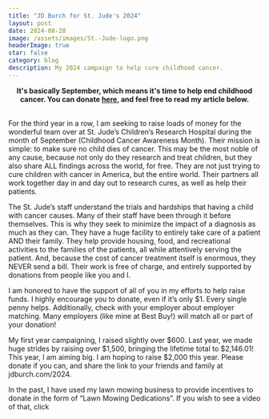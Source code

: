 ```yaml
---
title: "JD Burch for St. Jude's 2024"
layout: post
date: 2024-08-28
image: /assets/images/St.-Jude-logo.png
headerImage: true
star: false
category: blog
description: My 2024 campaign to help cure childhood cancer.
---
```


<center><strong>It's basically September, which means it's time to help end childhood cancer. You can donate <a href="https://jdburch.com/2024">here</a>, and feel free to read my article below.</strong></center><br>

<p>For the third year in a row, I am seeking to raise loads of money for the wonderful team over at St. Jude’s Children’s Research Hospital during the month of September (Childhood Cancer Awareness Month). Their mission is simple: to make sure no child dies of cancer. This may be the most noble of any cause, because not only do they research and treat children, but they also share ALL findings across the world, for free. They are not just trying to cure children with cancer in America, but the entire world. Their partners all work together day in and day out to research cures, as well as help their patients. </p>

<p>The St. Jude’s staff understand the trials and hardships that having a child with cancer causes. Many of their staff have been through it before themselves. This is why they seek to minimize the impact of a diagnosis as much as they can. They have a huge facility to entirely take care of a patient AND their family. They help provide housing, food, and recreational activities to the families of the patients, all while attentively serving the patient. And, because the cost of cancer treatment itself is enormous, they NEVER send a bill. Their work is free of charge, and entirely supported by donations from people like you and I.</p>

<p>I am honored to have the support of all of you in my efforts to help raise funds. I highly encourage you to donate, even if it’s only $1. Every single penny helps. Additionally, check with your employer about employer matching. Many employers (like mine at Best Buy!) will match all or part of your donation!</p>

<p>My first year campaigning, I raised slightly over $600. Last year, we made huge strides by raising over $1,500, bringing the lifetime total to $2,146.01! This year, I am aiming big. I am hoping to raise $2,000 this year. Please donate if you can, and share the link to your friends and family at jdburch.com/2024.</p>

<p>In the past, I have used my lawn mowing business to provide incentives to donate in the form of “Lawn Mowing Dedications”. If you wish to see a video of that, click <a href="https://www.youtube.com/watch?v=8YcsOaQoDqU”>here</a>.</p>

<p>This year, now that I am in college at the University of Michigan, I am no longer running JD’s Lawn Mowing service. This year, I have some different incentives. Everyone knows college students are among the snarkiest of all people. I will use this skill (that I am EXTREMELY gifted with) to roast a technology purchase (or ANY purchase!) that you have made. Simply select the reward and leave a comment in the donation area about the item you want me to roast, and if you would prefer the roasting to be public or private. I want to wish a big thank you to my friend Tony for the great reward suggestion!</p>

<p>A donation of $10 (or more!) will earn a roast that I am strictly the author of. A donation of $20 or more will earn a roast that I author, but then feed into ChatGPT to enhance and provide even more roasts than even I, a snarky college kid, could ever imagine!</p>

<p>As always, if you prefer not to have a reward and wish simply to donate, we absolutely welcome ALL support towards this great mission, no matter how big or small.</p>

<p>Thank you so much for your consideration! I look forward to seeing all of us gather together for this amazing cause for the third year straight!</p>
